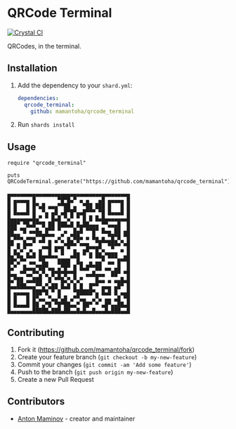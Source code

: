 # QRCode Terminal

[![Crystal CI](https://github.com/mamantoha/qrcode_terminal/actions/workflows/crystal.yml/badge.svg)](https://github.com/mamantoha/qrcode_terminal/actions/workflows/crystal.yml)

QRCodes, in the terminal.

## Installation

1. Add the dependency to your `shard.yml`:

   ```yaml
   dependencies:
     qrcode_terminal:
       github: mamantoha/qrcode_terminal
   ```

2. Run `shards install`

## Usage

```crystal
require "qrcode_terminal"

puts QRCodeTerminal.generate("https://github.com/mamantoha/qrcode_terminal")
```

```
▄▄▄▄▄▄▄▄▄▄▄▄▄▄▄▄▄▄▄▄▄▄▄▄▄▄▄▄▄▄▄▄▄▄▄▄▄▄▄
█ ▄▄▄▄▄ █       ▀█▀█▄▀ ▄ ▄   ▄█ ▄▄▄▄▄ █
█ █   █ █▀▄█ ▄▄▄▀▀██ ▄  ▀██ ███ █   █ █
█ █▄▄▄█ █  ▀▄ ▄█ ▄█▀█▀▄▄█▀▀▀ ▀█ █▄▄▄█ █
█▄▄▄▄▄▄▄█▄▀ ▀ █▄█ ▀▄▀ ▀ █ █ █▄█▄▄▄▄▄▄▄█
███▀ ▀█▄█▀▀█ ██ ███▄█ █▄██▄▄▄ ▀▀▄▄▄█  █
██▀ ▀█ ▄▄█▄ █▀▀ ▀ ▄  █▄█ ▀▀█▀ █▄▄ ██ ▄█
█▀██▄ ▄▄▄▀▀█▀▀▀ ▄▀ ▄▀██▄ ▄ █▄ ▄ ▀█▀█ ▀█
██ ▄ █▄▄▀ ▀▀ █ ▀ ▀▄██▄▀▄▄▄  ▀█▀▀███▄▀▄█
█ ▄▀▄▀ ▄  ▄▀▀█ █▀█ ▀ ▄  ▄█▀▀█▀▄  ▀  ▄ █
█▄▀█▄ █▄█ █▄▄█▄▄ ▀  ▄██ ▀ █ ██▄▀███  ▄█
██▀▄▀▀ ▄▄ ▀█▄   ████  █▄  ▄ ▄▄▀ ▄▄ █▀▀█
█▄▀  █▄▄▄▀██▀▄▄ ▄▀█▀ █ █▄█▀▀██ ▄▄ ▄█  █
█▄▄ ▀▀▄▄▀▀▄▀▄ █▀█▀█▀▀█   ▄▄█▄▄▄  ██▀ ▀█
█▄▀██ ▄▄███  █ ▀▀█▄▀▄▀▄▀    █▄▄ ▄ ▄▄█▄█
█▄▄███▄▄▄▀▀▄▀▄██ █▄█ █ █  █▀▀ ▄▄▄ ▄█▀ █
█ ▄▄▄▄▄ ███▀█ ▀ █    ▀█████▀▄ █▄█ █ ▄▄█
█ █   █ █▀▄▄ ▀▄▄▀▄█ ▄▀▀▄▄  ▄▀▄ ▄▄ ▄█ ▀█
█ █▄▄▄█ ██ ▄▀█ ▀█▀██▄▄▀ ██▀ ▀ ▄█▀▄▄██▄█
█▄▄▄▄▄▄▄█████▄███▄██▄▄█▄█▄▄█▄▄▄█▄███▄▄█
```

## Contributing

1. Fork it (<https://github.com/mamantoha/qrcode_terminal/fork>)
2. Create your feature branch (`git checkout -b my-new-feature`)
3. Commit your changes (`git commit -am 'Add some feature'`)
4. Push to the branch (`git push origin my-new-feature`)
5. Create a new Pull Request

## Contributors

- [Anton Maminov](https://github.com/mamantoha) - creator and maintainer
